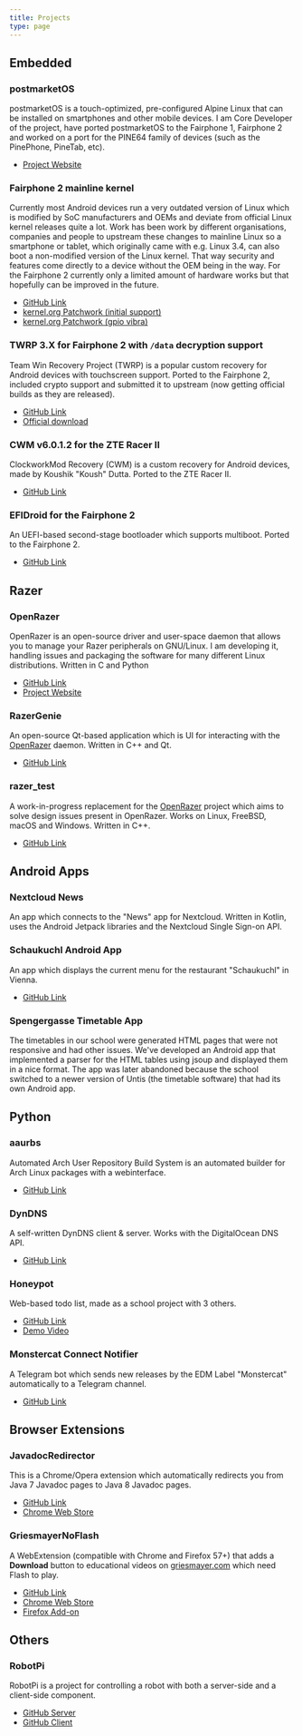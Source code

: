 ```yaml
---
title: Projects
type: page
---
```


## Embedded

### postmarketOS

postmarketOS is a touch-optimized, pre-configured Alpine Linux that can be installed on smartphones and other mobile devices. I am Core Developer of the project, have ported postmarketOS to the Fairphone 1, Fairphone 2 and worked on a port for the PINE64 family of devices (such as the PinePhone, PineTab, etc).

* [Project Website](https://postmarketos.org/)

### Fairphone 2 mainline kernel

Currently most Android devices run a very outdated version of Linux which is modified by SoC manufacturers and OEMs and deviate from official Linux kernel releases quite a lot. Work has been work by different organisations, companies and people to upstream these changes to mainline Linux so a smartphone or tablet, which originally came with e.g. Linux 3.4, can also boot a non-modified version of the Linux kernel. That way security and features come directly to a device without the OEM being in the way.
For the Fairphone 2 currently only a limited amount of hardware works but that hopefully can be improved in the future.

* [GitHub Link](https://github.com/z3ntu/linux)
* [kernel.org Patchwork (initial support)](https://patchwork.kernel.org/bundle/z3ntu/FP2-initial/?archive=both&state=*)
* [kernel.org Patchwork (gpio vibra)](https://patchwork.kernel.org/bundle/z3ntu/gpio-vibra/?state=%2A&archive=both)

### TWRP 3.X for Fairphone 2 with `/data` decryption support

Team Win Recovery Project (TWRP) is a popular custom recovery for Android devices with touchscreen support. Ported to the Fairphone 2, included crypto support and submitted it to upstream (now getting official builds as they are released).

* [GitHub Link](https://github.com/TeamWin/android_device_fairphone_fp2)
* [Official download](https://twrp.me/devices/fairphone2.html)

### CWM v6.0.1.2 for the ZTE Racer II

ClockworkMod Recovery (CWM) is a custom recovery for Android devices, made by Koushik "Koush" Dutta. Ported to the ZTE Racer II.

* [GitHub Link](https://github.com/z3ntu/android_device_zte_racer2)

### EFIDroid for the Fairphone 2

An UEFI-based second-stage bootloader which supports multiboot. Ported to the Fairphone 2.

* [GitHub Link](https://github.com/efidroid/device/tree/fairphone/fp2)

## Razer

### OpenRazer

OpenRazer is an open-source driver and user-space daemon that allows you to manage your Razer peripherals on GNU/Linux. I am developing it, handling issues and packaging the software for many different Linux distributions. Written in C and Python

* [GitHub Link](https://github.com/openrazer/openrazer)
* [Project Website](https://openrazer.github.io/)

### RazerGenie

An open-source Qt-based application which is UI for interacting with the [OpenRazer](#openrazer) daemon. Written in C++ and Qt.

* [GitHub Link](https://github.com/z3ntu/RazerGenie)

### razer_test

A work-in-progress replacement for the [OpenRazer](#openrazer) project which aims to solve design issues present in OpenRazer. Works on Linux, FreeBSD, macOS and Windows. Written in C++.

* [GitHub Link](https://github.com/z3ntu/razer_test)

## Android Apps

### Nextcloud News

An app which connects to the "News" app for Nextcloud. Written in Kotlin, uses the Android Jetpack libraries and the Nextcloud Single Sign-on API.

### Schaukuchl Android App

An app which displays the current menu for the restaurant "Schaukuchl" in Vienna.

* [GitHub Link](https://github.com/z3ntu/Schaukuchl)

### Spengergasse Timetable App

The timetables in our school were generated HTML pages that were not responsive and had other issues. We've developed an Android app that implemented a parser for the HTML tables using jsoup and displayed them in a nice format. The app was later abandoned because the school switched to a newer version of Untis (the timetable software) that had its own Android app.

## Python

### aaurbs

Automated Arch User Repository Build System is an automated builder for Arch Linux packages with a webinterface.

* [GitHub Link](https://github.com/z3ntu/aaurbs)

### DynDNS

A self-written DynDNS client & server. Works with the DigitalOcean DNS API.

* [GitHub Link](https://github.com/z3ntu/DynDNS)

### Honeypot

Web-based todo list, made as a school project with 3 others.

* [GitHub Link](https://github.com/MadeInSpengergasse/Honeypot)
* [Demo Video](https://youtu.be/8HdV2xxItIM)

### Monstercat Connect Notifier

A Telegram bot which sends new releases by the EDM Label "Monstercat" automatically to a Telegram channel.

* [GitHub Link](https://github.com/z3ntu/MonstercatConnectNotifier)

## Browser Extensions

### JavadocRedirector

This is a Chrome/Opera extension which automatically redirects you from Java 7 Javadoc pages to Java 8 Javadoc pages.

* [GitHub Link](https://github.com/z3ntu/JavadocRedirector)
* [Chrome Web Store](https://chrome.google.com/webstore/detail/javadoc-redirector/pkpckmephcfffdfjemgnekclglhpkcom)

### GriesmayerNoFlash

A WebExtension (compatible with Chrome and Firefox 57+) that adds a **Download** button to educational videos on [griesmayer.com](http://griesmayer.com/) which need Flash to play.

* [GitHub Link](https://github.com/z3ntu/GriesmayerNoFlash)
* [Chrome Web Store](https://chrome.google.com/webstore/detail/griesmayernoflash/hcaikojphmgkkdcpcohmmnloolhkjihp)
* [Firefox Add-on](https://addons.mozilla.org/en-US/firefox/addon/griesmayernoflash/)

## Others

### RobotPi

RobotPi is a project for controlling a robot with both a server-side and a client-side component.

* [GitHub Server](https://github.com/z3ntu/robotpi_server)
* [GitHub Client](https://github.com/z3ntu/robotpi_client_android)
